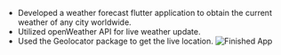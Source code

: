 
- Developed a weather forecast flutter application to obtain the current weather of any city worldwide.
- Utilized openWeather API for live weather update. 
- Used the Geolocator package to get the live location. 
![Finished App](https://github.com/londonappbrewery/Images/blob/master/clima-demo.gif)


